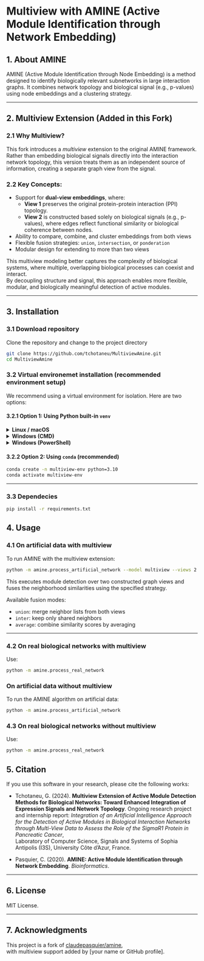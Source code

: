 # Multiview with AMINE (Active Module Identification through Network Embedding)

## 1. About AMINE

AMINE (Active Module Identification through Node Embedding) is a method designed to identify biologically relevant subnetworks in large interaction graphs. It combines network topology and biological signal (e.g., p-values) using node embeddings and a clustering strategy.

---

## 2. Multiview Extension (Added in this Fork)

### 2.1 Why Multiview?

This fork introduces a *multiview* extension to the original AMINE framework.  
Rather than embedding biological signals directly into the interaction network topology, this version treats them as an independent source of information, creating a separate graph view from the signal.




### 2.2 Key Concepts:

- Support for **dual-view embeddings**, where:
  - **View 1** preserves the original protein-protein interaction (PPI) topology.
  - **View 2** is constructed based solely on biological signals (e.g., p-values), where edges reflect functional similarity or biological coherence between nodes.
- Ability to compare, combine, and cluster embeddings from both views
- Flexible fusion strategies: `union`, `intersection`, or `ponderation`
- Modular design for extending to more than two views

This multiview modeling better captures the complexity of biological systems, where multiple, overlapping biological processes can coexist and interact.  
By decoupling structure and signal, this approach enables more flexible, modular, and biologically meaningful detection of active modules.


---

## 3. Installation

### 3.1 Download repository

Clone the repository and change to the project directory
```bash
git clone https://github.com/tchotaneu/MultiviewAmine.git
cd MultiviewAmine
```
### 3.2 Virtual environemet installation (recommended environment setup)

We recommend using a virtual environment for isolation. Here are two options:

#### 3.2.1 Option 1: Using Python built-in `venv`

<details>
<summary><strong>Linux / macOS</strong></summary>

```bash
python3 -m venv multiview-env
source multiview-env/bin/activate
```

</details>

<details>
<summary><strong>Windows (CMD)</strong></summary>

```bash
python -m venv multiview-env
multiview-env\Scripts\activate
```

</details>

<details>
<summary><strong>Windows (PowerShell)</strong></summary>

```bash 
python -m venv multiview-env
multiview-env\Scripts\Activate.ps1

```

</details>

#### 3.2.2 Option 2: Using `conda` (recommended)

```bash
conda create -n multiview-env python=3.10
conda activate multiview-env
```

---
### 3.3 Dependecies 

```bash
pip install -r requirements.txt
```


## 4. Usage

### 4.1 On artificial data with multiview 

To run AMINE with the multiview extension:

```bash
python -m amine.process_artificial_network --model multiview --views 2 --fusion union
```

This executes module detection over two constructed graph views and fuses the neighborhood similarities using the specified strategy.

Available fusion modes:
- `union`: merge neighbor lists from both views
- `inter`: keep only shared neighbors
- `average`: combine similarity scores by averaging

---

### 4.2 On real biological networks with multiview 

Use:

```bash
python -m amine.process_real_network
```
### On artificial data without multiview 

To run the AMINE algorithm on artificial data:

```bash
python -m amine.process_artificial_network
```

### 4.3  On real biological networks without multiview 

Use:

```bash
python -m amine.process_real_network
```
## 5. Citation

If you use this software in your research, please cite the following works:

- Tchotaneu, G. (2024). **Multiview Extension of Active Module Detection Methods for Biological Networks: Toward Enhanced Integration of Expression Signals and Network Topology**. Ongoing research project and internship report: *Integration of an Artificial Intelligence Approach for the Detection of Active Modules in Biological Interaction Networks through Multi-View Data to Assess the Role of the SigmaR1 Protein in Pancreatic Cancer*,  
  Laboratory of Computer Science, Signals and Systems of Sophia Antipolis (I3S), University Côte d’Azur, France.

- Pasquier, C. (2020). **AMINE: Active Module Identification through Network Embedding**. *Bioinformatics*.


---

## 6. License

MIT License.

---

## 7. Acknowledgments

This project is a fork of [claudepasquier/amine](https://github.com/claudepasquier/amine),  
with multiview support added by [your name or GitHub profile].
